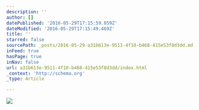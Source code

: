 ```yaml
---
description: ''
author: []
datePublished: '2016-05-29T17:15:59.059Z'
dateModified: '2016-05-29T17:15:49.469Z'
title: ''
starred: false
sourcePath: _posts/2016-05-29-a31b613e-9511-4f10-b468-415e53f8d3dd.md
inFeed: true
hasPage: true
inNav: false
url: a31b613e-9511-4f10-b468-415e53f8d3dd/index.html
_context: 'http://schema.org'
_type: Article

---
```

![](https://the-grid-user-content.s3-us-west-2.amazonaws.com/1777f129-3ffb-4862-aa16-6c6bcce021c5.jpg)